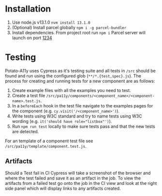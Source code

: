 # Installation

1. Use node.js v13.1.0
  `nvm install 13.1.0`
2. (Optional) Install parcel globally
  `npm i -g parcel-bundler`
3. Install dependencies. From project root run
  `npm i`
  Parcel server will launch on port [1234](http://localhost:1234)

# Testing

Potato-A11y uses Cypress as it's testing suite and all tests in `/src` should be found and run using the configured glob (`**/*.{test,spec}.js`). The process for creating and running tests for a new component are as follows:

1. Create example files with all the examples you need to test.
2. Create a test file `/src/pa11y/components/<component_name>/<component-name>.test.js`.
3. In a `beforeEach` hook in the test file navigate to the examples pages for the component (e.g. `cy.visit('/<component_name>')`).
4. Write tests using W3C standard and try to name tests using W3C wording (e.g. `it('should have role="listbox"')`).
5. Run `npm run test` locally to make sure tests pass and that the new tests are detected.

For an template of a component test file see `/src/pa11y/template/component.test.js`.

## Artifacts

Should a Test fail in CI Cypress will take a screenshot of the browser and where the test failed and save it as an artifact in the job. To view the artifacts from a failed test go onto the job in the CI view and look at the right side panel which will display links to any artifacts created.
